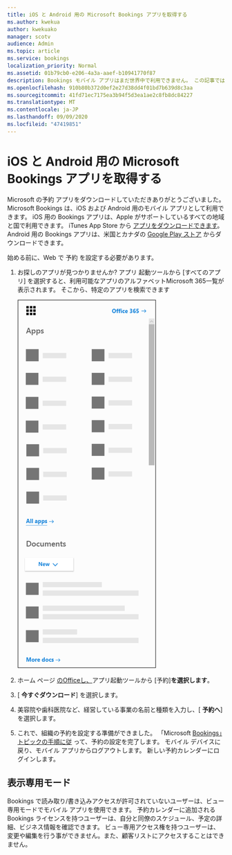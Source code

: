 ```yaml
---
title: iOS と Android 用の Microsoft Bookings アプリを取得する
ms.author: kwekua
author: kwekuako
manager: scotv
audience: Admin
ms.topic: article
ms.service: bookings
localization_priority: Normal
ms.assetid: 01b79cb0-e206-4a3a-aaef-b10941770f87
description: Bookings モバイル アプリはまだ世界中で利用できません。 この記事では、アプリが現在利用可能な地域の一覧を示します。
ms.openlocfilehash: 910b80b372d0ef2e27d38dd4f01bd7b639d8c3aa
ms.sourcegitcommit: 41fd71ec7175ea3b94f5d3ea1ae2c8fb8dc84227
ms.translationtype: MT
ms.contentlocale: ja-JP
ms.lasthandoff: 09/09/2020
ms.locfileid: "47419851"
---
```

# <a name="get-the-microsoft-bookings-app-for-ios-and-android"></a>iOS と Android 用の Microsoft Bookings アプリを取得する

Microsoft の予約 アプリをダウンロードしていただきありがとうございました。 Microsoft Bookings は、iOS および Android 用のモバイル アプリとして利用できます。 iOS 用の Bookings アプリは、Apple がサポートしているすべての地域と国で利用できます。 iTunes App Store から [アプリをダウンロードできます](https://apps.apple.com/app/microsoft-bookings/id1065657468)。 Android 用の Bookings アプリは、米国とカナダの [Google Play ストア](https://play.google.com/store/apps/details?id=com.microsoft.exchange.bookings) からダウンロードできます。

始める前に、Web で 予約 を設定する必要があります。

1. お探しのアプリが見つかりませんか? アプリ 起動ツールから [すべてのアプリ] を選択すると、利用可能なアプリのアルファベットMicrosoft 365一覧が表示されます。 そこから、特定のアプリを検索できます

   ![アプリ 起動ツールのイメージ](../media/bookings-all-apps-launcher.png)

2. ホーム ページ [のOfficeし、](https://office.com)アプリ起動ツールから [予約]**を選択します**。

3. [ **今すぐダウンロード**] を選択します。

4. 美容院や歯科医院など、経営している事業の名前と種類を入力し、[ **予約へ**] を選択します。

5. これで、組織の予約を設定する準備ができました。 「Microsoft [Bookings」トピックの手順に従](bookings-overview.md) って、予約の設定を完了します。 モバイル デバイスに戻り、モバイル アプリからログアウトします。 新しい予約カレンダーにログインします。

## <a name="view-only-mode"></a>表示専用モード

Bookings で読み取り/書き込みアクセスが許可されていないユーザーは、ビュー専用モードでモバイル アプリを使用できます。 予約カレンダーに追加される Bookings ライセンスを持つユーザーは、自分と同僚のスケジュール、予定の詳細、ビジネス情報を確認できます。 ビュー専用アクセス権を持つユーザーは、変更や編集を行う事ができません。また、顧客リストにアクセスすることはできません。
